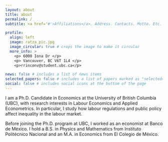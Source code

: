```yaml
---
layout: about
title: about
permalink: /
subtitle: <a href='#'>Affiliations</a>. Address. Contacts. Motto. Etc.

profile:
  align: left
  image: ratza_pic.jpg
  image_circular: true # crops the image to make it circular
  more_info: >
    <p> 6000 Iona Dr </p>
    <p> Vancouver, BC V6T 1L4 </p>
    <p>rrinconv@student.ubc.ca</p>

news: false # includes a list of news items
selected_papers: false # includes a list of papers marked as "selected={true}"
social: false # includes social icons at the bottom of the page
---
```


I am a Ph.D. Candidate in Economics at the University of British Columbia (UBC), with research interests in Labour Economics and Applied Econometrics. In particular, I study how labour regulations and public policy affect inequality in the labour market.

Before joining the Ph.D. program at UBC, I worked as an economist at Banco de México. I hold a B.S. in Physics and Mathematics from Instituto Politécnico Nacional and an M.A. in Economics from El Colegio de México.
